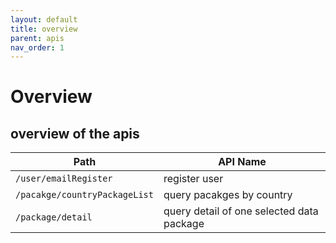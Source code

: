 ```yaml
---
layout: default
title: overview
parent: apis
nav_order: 1
---
```


# Overview

## overview of the apis

| Path | API Name |
|------|----------|
| `/user/emailRegister` |  register user |
| `/pacakge/countryPackageList` | query pacakges by country |
| `/package/detail` | query detail of one selected data package|
